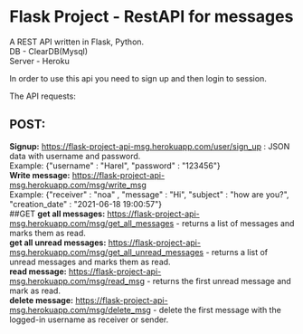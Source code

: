 <h1>Flask Project - RestAPI for messages</h1>

A REST API written in Flask, Python. <br>
DB - ClearDB(Mysql)<br>
Server - Heroku<br>

In order to use this api you need to sign up and then login to session. 

The API requests:
<br>
## POST: 
**Signup:** https://flask-project-api-msg.herokuapp.com/user/sign_up : JSON data with username and password.<br>
Example: {"username" : "Harel", "password" : "123456"}<br>
**Write message:** https://flask-project-api-msg.herokuapp.com/msg/write_msg
<br> 
Example: {"receiver" : "noa" , "message" : "Hi", "subject" : "how are you?", "creation_date" : "2021-06-18 19:00:57"}<br> 
##GET
**get all messages:** https://flask-project-api-msg.herokuapp.com/msg/get_all_messages - returns a list of messages and marks them as read. <br>
**get all unread messages:** https://flask-project-api-msg.herokuapp.com/msg/get_all_unread_messages - returns a list of unread messages and marks them as read. <br>
**read message:** https://flask-project-api-msg.herokuapp.com/msg/read_msg - returns the first unread message and mark as read. <br>
**delete message:** https://flask-project-api-msg.herokuapp.com/msg/delete_msg - delete the first message with the logged-in username as receiver or sender. <br>